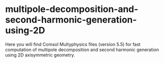 # multipole-decomposition-and-second-harmonic-generation-using-2D

Here you will find Comsol Multyphysics files (version 5.5) for fast computation of multipole decomposition and second harmonic generation using 2D axisymmetric geometry.
